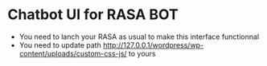 # Chatbot UI for RASA BOT
* You need to lanch your RASA as usual to make this interface functionnal
* You need to update path http://127.0.0.1/wordpress/wp-content/uploads/custom-css-js/ to yours